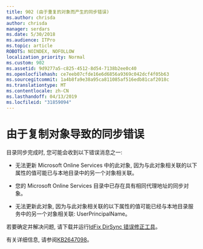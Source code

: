 ```yaml
---
title: 902 (由于重复的对象而产生的同步错误)
ms.author: chrisda
author: chrisda
manager: serdars
ms.date: 5/30/2018
ms.audience: ITPro
ms.topic: article
ROBOTS: NOINDEX, NOFOLLOW
localization_priority: Normal
ms.custom: 902
ms.assetid: 9d9277a5-c825-4512-8d54-7138b2ee0c40
ms.openlocfilehash: ce7eeb07cfde16e6d6856a9369c042dcf4f05b63
ms.sourcegitcommit: 1a4b8fa9e38a95ca811085af516edb81caf2018c
ms.translationtype: MT
ms.contentlocale: zh-CN
ms.lasthandoff: 04/13/2019
ms.locfileid: "31859094"
---
```

# <a name="sync-errors-due-to-duplicate-objects"></a>由于复制对象导致的同步错误

目录同步完成时, 您可能会收到以下错误消息之一:

- 无法更新 Microsoft Online Services 中的此对象, 因为与此对象相关联的以下属性的值可能已与本地目录中的另一个对象相关联。

- 您的 Microsoft Online Services 目录中已存在具有相同代理地址的同步对象。

- 无法更新此对象, 因为与此对象相关联的以下属性的值可能已经与本地目录服务中的另一个对象相关联: UserPrincipalName。

若要确定并解决问题, 请下载并运行[IdFix DirSync 错误修正工具](https://www.microsoft.com/download/details.aspx?id=36832)。

有关详细信息, 请参阅[KB2647098](https://support.microsoft.com/help/2647098/duplicate-or-invalid-attributes-prevent-directory-synchronization-in-o)。
